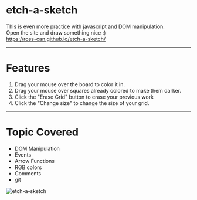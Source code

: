 # etch-a-sketch
This is even more practice with javascript and DOM manipulation. <br>
Open the site and draw something nice :) <br>
https://ross-can.github.io/etch-a-sketch/

<hr>

# Features
1. Drag your mouse over the board to color it in.
2. Drag your mouse over squares already colored to make them darker.
3. Click the "Erase Grid" button to erase your previous work
4. Click the "Change size" to change the size of your grid.

<hr>

# Topic Covered
* DOM Manipulation
* Events
* Arrow Functions
* RGB colors
* Comments
* git



![etch-a-sketch](https://user-images.githubusercontent.com/31318280/158067440-3830a813-9288-431f-8510-9b74c7d628b5.gif)
